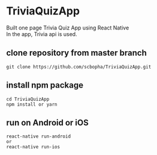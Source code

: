 # TriviaQuizApp
Built one page Trivia Quiz App using React Native<br/>
In the app, Trivia api is used.

## clone repository from master branch
```
git clone https://github.com/scbopha/TriviaQuizApp.git
```

## install npm package
```
cd TriviaQuizApp
npm install or yarn
```

## run on Android or iOS
```
react-native run-android
or
react-native run-ios
```
